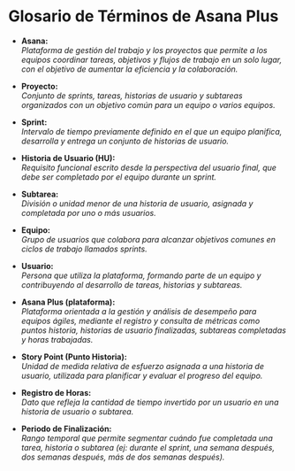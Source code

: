 # Glosario de Términos de Asana Plus

- **Asana:**  
  *Plataforma de gestión del trabajo y los proyectos que permite a los equipos coordinar tareas, objetivos y flujos de trabajo en un solo lugar, con el objetivo de aumentar la eficiencia y la colaboración.*

- **Proyecto:**  
  *Conjunto de sprints, tareas, historias de usuario y subtareas organizados con un objetivo común para un equipo o varios equipos.*

- **Sprint:**  
  *Intervalo de tiempo previamente definido en el que un equipo planifica, desarrolla y entrega un conjunto de historias de usuario.*

- **Historia de Usuario (HU):**  
  *Requisito funcional escrito desde la perspectiva del usuario final, que debe ser completado por el equipo durante un sprint.*

- **Subtarea:**  
  *División o unidad menor de una historia de usuario, asignada y completada por uno o más usuarios.*

- **Equipo:**  
  *Grupo de usuarios que colabora para alcanzar objetivos comunes en ciclos de trabajo llamados sprints.*

- **Usuario:**  
  *Persona que utiliza la plataforma, formando parte de un equipo y contribuyendo al desarrollo de tareas, historias y subtareas.*

- **Asana Plus (plataforma):**  
  *Plataforma orientada a la gestión y análisis de desempeño para equipos ágiles, mediante el registro y consulta de métricas como puntos historia, historias de usuario finalizadas, subtareas completadas y horas trabajadas.*

- **Story Point (Punto Historia):**  
  *Unidad de medida relativa de esfuerzo asignada a una historia de usuario, utilizada para planificar y evaluar el progreso del equipo.*

- **Registro de Horas:**  
  *Dato que refleja la cantidad de tiempo invertido por un usuario en una historia de usuario o subtarea.*

- **Periodo de Finalización:**  
  *Rango temporal que permite segmentar cuándo fue completada una tarea, historia o subtarea (ej: durante el sprint, una semana después, dos semanas después, más de dos semanas después).*
